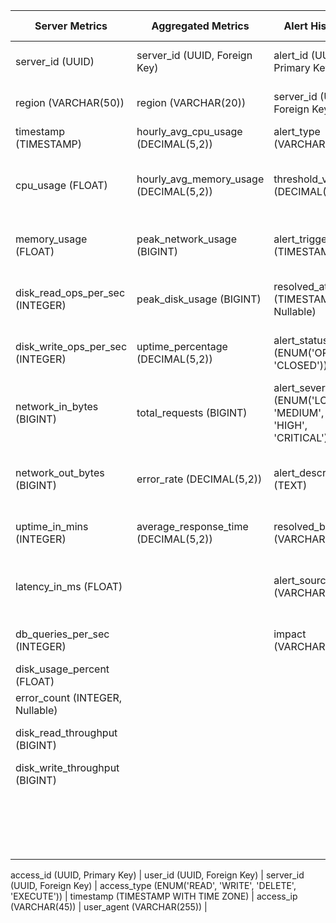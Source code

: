 | **Server Metrics**  | **Aggregated Metrics** | **Alert History** | **Alerts Configuration** | **Application Logs** | **Cost Data** | **Downtime Logs** | **Error Logs** | **Incident Response Logs** | **Resource Allocation** | **Team Management** | **User Access Logs** |
|----------|-----------|-----------|-----------|----------|-------|------|------|------|------|------|------|
| server_id (UUID)                  | server_id (UUID, Foreign Key)          | alert_id (UUID, Primary Key)                               | alert_config_id (UUID, Primary Key) | log_id (UUID, Primary Key) | server_id (UUID, Foreign Key) | server_id (UUID, Foreign Key) | error_id (UUID) | incident_id (UUID, Primary Key) | server_id (UUID, Foreign Key) | team_id (UUID, Primary Key) | access_id (UUID, Primary Key) | 
| region (VARCHAR(50))              | region (VARCHAR(20))                   | server_id (UUID, Foreign Key)                              | server_id (UUID, Foreign Key) | server_id (UUID, Foreign Key to servers) | region (VARCHAR(20)) | start_time (TIMESTAMP) | server_id (UUID, Foreign Key) | server_id (UUID, Foreign Key to server_metrics) | app_id (UUID, Foreign Key) | team_name (VARCHAR(100)) | user_id (UUID, Foreign Key) | 
| timestamp (TIMESTAMP)             | hourly_avg_cpu_usage (DECIMAL(5,2))    | alert_type (VARCHAR(50))                                   | metric_name (VARCHAR(50)) | app_name (VARCHAR(255)) | timestamp (TIMESTAMP) | end_time (TIMESTAMP, Nullable) | timestamp (TIMESTAMP) | timestamp (TIMESTAMP) | workload_type (VARCHAR(50)) | member_id (UUID, Foreign Key) | server_id (UUID, Foreign Key) | 
| cpu_usage (FLOAT)                 | hourly_avg_memory_usage (DECIMAL(5,2)) | threshold_value (DECIMAL(10,2))                            | threshold_value (FLOAT) | log_level (ENUM('DEBUG', 'INFO', 'WARN', 'ERROR', 'CRITICAL')) | cost_per_hour (DECIMAL(10,2)) | downtime_duration_minutes (INTEGER, Generated Column) | error_severity (ENUM) | response_team_id (UUID, Foreign Key to team_management) | allocated_memory (INTEGER, MB or GB) | role (VARCHAR(50)) | access_type (ENUM('READ', 'WRITE', 'DELETE', 'EXECUTE')) | 
| memory_usage (FLOAT)              | peak_network_usage (BIGINT)            | alert_triggered_at (TIMESTAMP)                             | alert_frequency (INTERVAL or VARCHAR(20)) | error_code (VARCHAR(50), Nullable) | total_monthly_cost (DECIMAL(10,2)) | downtime_cause (VARCHAR(255)) | error_message (TEXT) | incident_summary (TEXT) | allocated_cpu (DECIMAL(5,2), Cores or %) | email (VARCHAR(255)) | timestamp (TIMESTAMP WITH TIME ZONE) | 
| disk_read_ops_per_sec (INTEGER)   | peak_disk_usage (BIGINT)               | resolved_at (TIMESTAMP, Nullable)                          | contact_email (VARCHAR(255)) | log_timestamp (TIMESTAMP WITH TIME ZONE) | team_allocation (VARCHAR(50)) | sla_tracking (BOOLEAN) | resolved (BOOLEAN) | resolution_time_minutes (INTEGER) | allocated_disk_space (INTEGER, GB) | assigned_server_ids (JSON or Separate Table) | access_ip (VARCHAR(45)) | 
| disk_write_ops_per_sec (INTEGER)  | uptime_percentage (DECIMAL(5,2))       | alert_status (ENUM('OPEN', 'CLOSED'))                      | alert_enabled (BOOLEAN) | trace_id (UUID, Nullable) | cost_per_day (DECIMAL(10,2)) | incident_id (UUID, Foreign Key, Nullable) | resolved_at (TIMESTAMP, Nullable) | status (VARCHAR(50), ENUM: Open, In Progress, Resolved, Escalated) | resource_tag (VARCHAR(100)) | team_lead_id (UUID, Foreign Key to member_id) | user_agent (VARCHAR(255)) | 
| network_in_bytes (BIGINT)         | total_requests (BIGINT)                | alert_severity (ENUM('LOW', 'MEDIUM', 'HIGH', 'CRITICAL')) | alert_type (ENUM('EMAIL', 'SMS', 'WEBHOOK', 'SLACK')) | span_id (UUID, Nullable) | cost_type (VARCHAR(50)) | is_planned (BOOLEAN) | incident_id (UUID, Foreign Key, Nullable) | priority_level (VARCHAR(20), ENUM: Low, Medium, High, Critical) | timestamp (TIMESTAMP WITH TIME ZONE) | team_description (TEXT) | |
| network_out_bytes (BIGINT)        | error_rate (DECIMAL(5,2))              | alert_description (TEXT)                                   | severity_level (ENUM('LOW', 'MEDIUM', 'HIGH', 'CRITICAL')) | source_ip (INET, Nullable) | cost_adjustment (DECIMAL(10,2)) | recovery_action (VARCHAR(255)) | error_source (VARCHAR(100)) | incident_type (VARCHAR(100)) | utilization_percentage (DECIMAL(5,2)) | date_created (TIMESTAMP) | |
| uptime_in_mins (INTEGER)          | average_response_time (DECIMAL(5,2))   | resolved_by (VARCHAR(100))                                 | | user_id (UUID, Nullable, Foreign Key to users) | cost_adjustment_reason (TEXT) | | error_code (VARCHAR(50), Nullable) | root_cause (TEXT) | autoscaling_enabled (BOOLEAN) | status (VARCHAR(20)) | |
| latency_in_ms (FLOAT)             |                                        | alert_source (VARCHAR(100))                                | | log_source (ENUM('APP', 'DATABASE', 'SECURITY', 'SYSTEM')) | cost_basis (VARCHAR(50)) | | recovery_action (VARCHAR(255), Nullable) | escalation_flag (BOOLEAN) | max_allocated_memory (INTEGER, MB or GB) | location (VARCHAR(100)) | |
| db_queries_per_sec (INTEGER)      |                                        | impact (VARCHAR(50))                                       | | | | | | audit_log_id (UUID, Foreign Key to user_access_logs) | max_allocated_cpu (DECIMAL(5,2), Cores or %) | | |
| disk_usage_percent (FLOAT)        | | | | | | ||| max_allocated_disk_space (INTEGER, GB) | | |
| error_count (INTEGER, Nullable)   |  | | | | | ||| actual_memory_usage (INTEGER, MB or GB) | | |
| disk_read_throughput (BIGINT)     |  | | | | |||| actual_cpu_usage (DECIMAL(5,2), Cores or %) | | |
| disk_write_throughput (BIGINT)    |  | | | | |||| actual_disk_usage (INTEGER, GB) | ||
|  |  | | | ||| || cost_per_hour (DECIMAL(10,4)) | ||
| |  | | ||| | || allocation_status (ENUM: active, pending, deallocated) | | |

access_id (UUID, Primary Key) | 
user_id (UUID, Foreign Key) | 
server_id (UUID, Foreign Key) | 
access_type (ENUM('READ', 'WRITE', 'DELETE', 'EXECUTE')) | 
timestamp (TIMESTAMP WITH TIME ZONE) | 
access_ip (VARCHAR(45)) | 
user_agent (VARCHAR(255)) | 

